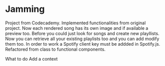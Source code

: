 # Jamming
Project from Codecademy.
Implemented functionalities from original project.
Now each rendered song has its own image and if available a preview too.
Before you could just look for songs and create new playllists.
Now you can retrieve all your existing playlists too and you can add modify them too.
In order to work a Spotify client key must be addded in Spotify.js.
Refactored from class to functional components.

What to do
Add a context



